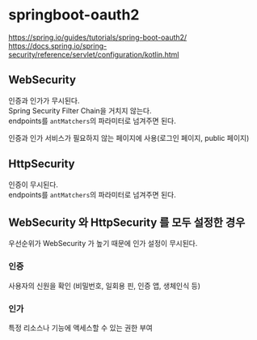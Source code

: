 # springboot-oauth2

https://spring.io/guides/tutorials/spring-boot-oauth2/
https://docs.spring.io/spring-security/reference/servlet/configuration/kotlin.html


## WebSecurity
인증과 인가가 무시된다.   
Spring Security Filter Chain을 거치지 않는다.  
endpoints를 `antMatchers`의 파라미터로 넘겨주면 된다.  

인증과 인가 서비스가 필요하지 않는 페이지에 사용(로그인 페이지, public 페이지)

## HttpSecurity
인증이 무시된다.  
endpoints를 `antMatchers`의 파라미터로 넘겨주면 된다.


## WebSecurity 와 HttpSecurity 를 모두 설정한 경우
우선순위가 WebSecurity 가 높기 때문에 인가 설정이 무시된다.



### 인증
사용자의 신원을 확인 (비밀번호, 일회용 핀, 인증 앱, 생체인식 등)

### 인가
특정 리소스나 기능에 액세스할 수 있는 권한 부여
